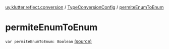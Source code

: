 [uy.klutter.reflect.conversion](../index.md) / [TypeConversionConfig](index.md) / [permiteEnumToEnum](.)


# permiteEnumToEnum

`var permiteEnumToEnum: Boolean` [(source)](https://github.com/kohesive/klutter/blob/master/reflect-core-jdk6/src/main/kotlin/uy/klutter/reflect/conversion/Converters.kt#L18)


